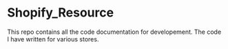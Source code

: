 # Shopify_Resource
This repo contains all the code documentation for developement. The code I have written for various stores.
